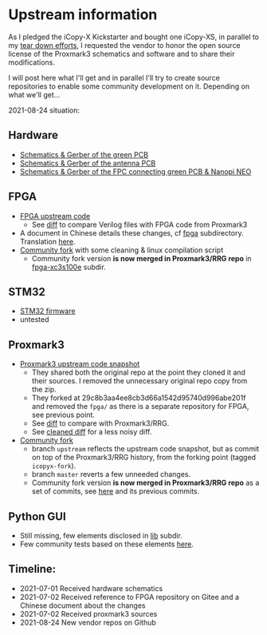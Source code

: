 # Upstream information

As I pledged the iCopy-X Kickstarter and bought one iCopy-XS, in parallel to my [tear down efforts](https://github.com/iCopy-X-Community/icopyx-teardown),
I requested the vendor to honor the open source license of the Proxmark3 schematics and software and to share their modifications.

I will post here what I'll get and in parallel I'll try to create source repositories to enable some community development on it. Depending on what we'll get...

2021-08-24 situation:

## Hardware

* [Schematics & Gerber of the green PCB](https://github.com/Nikola-Lab/icopy_hw_main_pcb)
* [Schematics & Gerber of the antenna PCB](https://github.com/Nikola-Lab/icopy_hw_ant_pcb)
* [Schematics & Gerber of the FPC connecting green PCB & Nanopi NEO](https://github.com/Nikola-Lab/icopy_hw_usb_fpc)

## FPGA

* [FPGA upstream code](https://github.com/Nikola-Lab/icopy_fpga_3s_0921)
  * See [diff](fpga/icopyx-fpga.diff) to compare Verilog files with FPGA code from Proxmark3
* A document in Chinese details these changes, cf [fpga](fpga) subdirectory. Translation [here](https://github.com/iCopy-X-Community/icopyx-community-hw/blob/master/FPGA%20Porting%20changes%20(ARM)(FPGA)V1.0_20210702.txt).
* [Community fork](https://github.com/iCopy-X-Community/icopyx-community-fpga) with some cleaning & linux compilation script
  * Community fork version **is now merged in Proxmark3/RRG repo** in [fpga-xc3s100e](https://github.com/RfidResearchGroup/proxmark3/tree/master/fpga-xc3s100e) subdir.
## STM32

* [STM32 firmware](https://github.com/Nikola-Lab/icopy_stm32)
* untested
## Proxmark3

* [Proxmark3 upstream code snapshot](proxmark3/2021-07-02-09-41-01-766.zip)
  * They shared both the original repo at the point they cloned it and their sources. I removed the unnecessary original repo copy from the zip.
  * They forked at 29c8b3aa4ee8cb3d66a1542d95740d996abe201f and removed the `fpga/` as there is a separate repository for FPGA, see previous point.
  * See [diff](proxmark3/2021-07-02-09-41-01-766.diff) to compare with Proxmark3/RRG.
  * See [cleaned diff](proxmark3/2021-07-02-09-41-01-766-cleaned.diff) for a less noisy diff.
* [Community fork](https://github.com/iCopy-X-Community/icopyx-community-pm3)
  * branch `upstream` reflects the upstream code snapshot, but as commit on top of the Proxmark3/RRG history, from the forking point (tagged `icopyx-fork`).
  * branch `master` reverts a few unneeded changes.
  * Community fork version **is now merged in Proxmark3/RRG repo** as a set of commits, see [here](https://github.com/RfidResearchGroup/proxmark3/commit/ca2fcecfb94ad8b9cc049a30df9b59ce2a8a409f) and its previous commits.
## Python GUI

* Still missing, few elements disclosed in [lib](lib) subdir.
* Few community tests based on these elements [here](https://github.com/iCopy-X-Community/icopyx-community-tests).
## Timeline:

* 2021-07-01 Received hardware schematics
* 2021-07-02 Received reference to FPGA repository on Gitee and a Chinese document about the changes
* 2021-07-02 Received proxmark3 sources
* 2021-08-24 New vendor repos on Github
